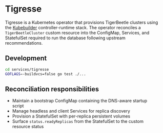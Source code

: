 # Tigresse

Tigresse is a Kubernetes operator that provisions TigerBeetle clusters using the [Kubebuilder](https://kubebuilder.io/) controller-runtime stack. The operator reconciles a `TigerBeetleCluster` custom resource into the ConfigMap, Services, and StatefulSet required to run the database following upstream recommendations.

## Development

```bash
cd services/tigresse
GOFLAGS=-buildvcs=false go test ./...
```

## Reconciliation responsibilities

- Maintain a bootstrap ConfigMap containing the DNS-aware startup script
- Manage headless and client Services for replica discovery
- Provision a StatefulSet with per-replica persistent volumes
- Surface `status.readyReplicas` from the StatefulSet to the custom resource status
